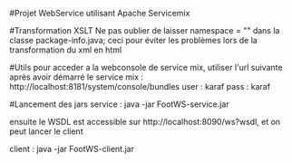 #Projet WebService utilisant Apache Servicemix


#Transformation XSLT
Ne pas oublier de laisser namespace = "" dans la classe package-info.java;
ceci pour éviter les problèmes lors de la transformation du xml en html


#Utils
pour acceder a la webconsole de service mix, utiliser l'url suivante après avoir démarré le service mix : 
http://localhost:8181/system/console/bundles
user : karaf
pass : karaf


#Lancement des jars
service : java -jar FootWS-service.jar

ensuite le WSDL est accessible sur http://localhost:8090/ws?wsdl, et on peut lancer le client

client : java -jar FootWS-client.jar